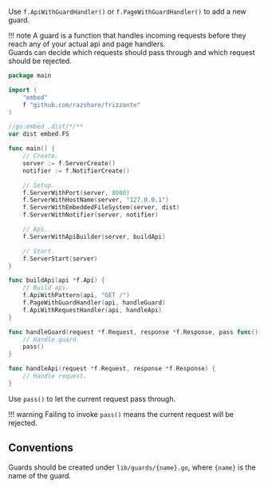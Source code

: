 Use `f.ApiWithGuardHandler()` or `f.PageWithGuardHandler()` to add a new guard.

!!! note
	A guard is a function that handles incoming requests before they reach any of your actual api and page handlers.<br/>
	Guards can decide which requests should pass through and which request should be rejected.

```go
package main

import (
	"embed"
	f "github.com/razshare/frizzante"
)

//go:embed .dist/*/**
var dist embed.FS

func main() {
	// Create.
	server := f.ServerCreate()
	notifier := f.NotifierCreate()

	// Setup.
	f.ServerWithPort(server, 8080)
	f.ServerWithHostName(server, "127.0.0.1")
	f.ServerWithEmbeddedFileSystem(server, dist)
	f.ServerWithNotifier(server, notifier)

	// Api.
	f.ServerWithApiBuilder(server, buildApi)

	// Start.
	f.ServerStart(server)
}

func buildApi(api *f.Api) {
	// Build api.
    f.ApiWithPattern(api, "GET /")
	f.PageWithGuardHandler(api, handleGuard)
    f.ApiWithRequestHandler(api, handleApi)
}

func handleGuard(request *f.Request, response *f.Response, pass func()) {
	// Handle guard.
	pass()
}

func handleApi(request *f.Request, response *f.Response) {
    // Handle request.
}

```

Use `pass()` to let the current request pass through.

!!! warning
	Failing to invoke `pass()` means the current request will be rejected.


## Conventions

Guards should be created under `lib/guards/{name}.go`, where `{name}` is the name of the guard.